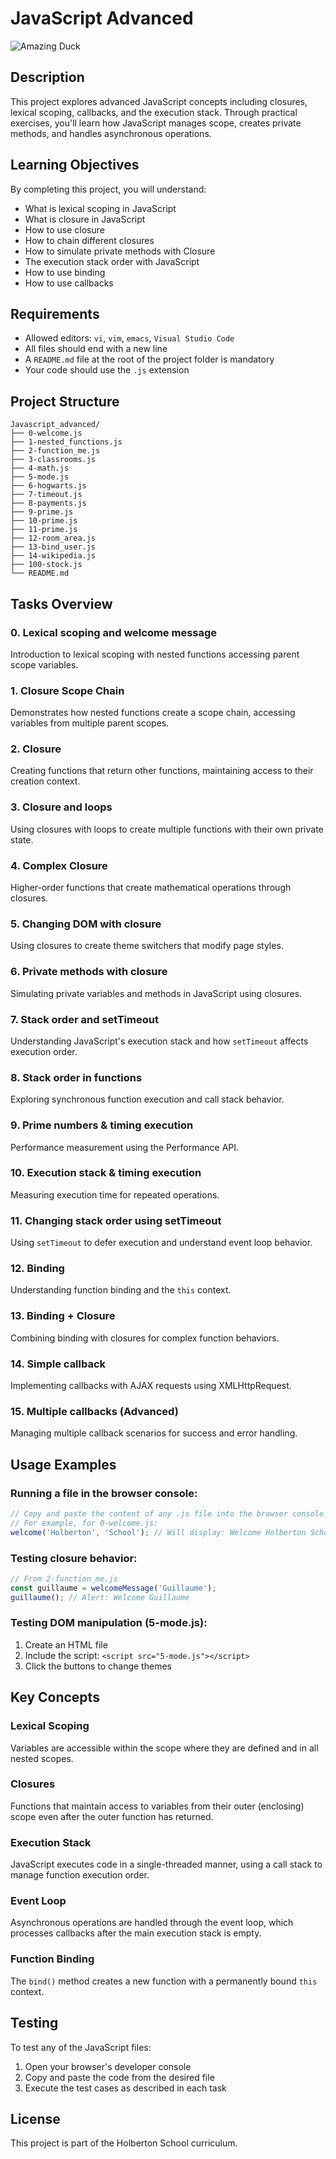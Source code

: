 # JavaScript Advanced

![Amazing Duck](amazing_duck2.png)

## Description
This project explores advanced JavaScript concepts including closures, lexical scoping, callbacks, and the execution stack. Through practical exercises, you'll learn how JavaScript manages scope, creates private methods, and handles asynchronous operations.

## Learning Objectives
By completing this project, you will understand:
- What is lexical scoping in JavaScript
- What is closure in JavaScript
- How to use closure
- How to chain different closures
- How to simulate private methods with Closure
- The execution stack order with JavaScript
- How to use binding
- How to use callbacks

## Requirements
- Allowed editors: `vi`, `vim`, `emacs`, `Visual Studio Code`
- All files should end with a new line
- A `README.md` file at the root of the project folder is mandatory
- Your code should use the `.js` extension

## Project Structure
```
Javascript_advanced/
├── 0-welcome.js
├── 1-nested_functions.js
├── 2-function_me.js
├── 3-classrooms.js
├── 4-math.js
├── 5-mode.js
├── 6-hogwarts.js
├── 7-timeout.js
├── 8-payments.js
├── 9-prime.js
├── 10-prime.js
├── 11-prime.js
├── 12-room_area.js
├── 13-bind_user.js
├── 14-wikipedia.js
├── 100-stock.js
└── README.md
```

## Tasks Overview

### 0. Lexical scoping and welcome message
Introduction to lexical scoping with nested functions accessing parent scope variables.

### 1. Closure Scope Chain
Demonstrates how nested functions create a scope chain, accessing variables from multiple parent scopes.

### 2. Closure
Creating functions that return other functions, maintaining access to their creation context.

### 3. Closure and loops
Using closures with loops to create multiple functions with their own private state.

### 4. Complex Closure
Higher-order functions that create mathematical operations through closures.

### 5. Changing DOM with closure
Using closures to create theme switchers that modify page styles.

### 6. Private methods with closure
Simulating private variables and methods in JavaScript using closures.

### 7. Stack order and setTimeout
Understanding JavaScript's execution stack and how `setTimeout` affects execution order.

### 8. Stack order in functions
Exploring synchronous function execution and call stack behavior.

### 9. Prime numbers & timing execution
Performance measurement using the Performance API.

### 10. Execution stack & timing execution
Measuring execution time for repeated operations.

### 11. Changing stack order using setTimeout
Using `setTimeout` to defer execution and understand event loop behavior.

### 12. Binding
Understanding function binding and the `this` context.

### 13. Binding + Closure
Combining binding with closures for complex function behaviors.

### 14. Simple callback
Implementing callbacks with AJAX requests using XMLHttpRequest.

### 15. Multiple callbacks (Advanced)
Managing multiple callback scenarios for success and error handling.

## Usage Examples

### Running a file in the browser console:
```javascript
// Copy and paste the content of any .js file into the browser console
// For example, for 0-welcome.js:
welcome('Holberton', 'School'); // Will display: Welcome Holberton School!
```

### Testing closure behavior:
```javascript
// From 2-function_me.js
const guillaume = welcomeMessage('Guillaume');
guillaume(); // Alert: Welcome Guillaume
```

### Testing DOM manipulation (5-mode.js):
1. Create an HTML file
2. Include the script: `<script src="5-mode.js"></script>`
3. Click the buttons to change themes

## Key Concepts

### Lexical Scoping
Variables are accessible within the scope where they are defined and in all nested scopes.

### Closures
Functions that maintain access to variables from their outer (enclosing) scope even after the outer function has returned.

### Execution Stack
JavaScript executes code in a single-threaded manner, using a call stack to manage function execution order.

### Event Loop
Asynchronous operations are handled through the event loop, which processes callbacks after the main execution stack is empty.

### Function Binding
The `bind()` method creates a new function with a permanently bound `this` context.

## Testing
To test any of the JavaScript files:
1. Open your browser's developer console
2. Copy and paste the code from the desired file
3. Execute the test cases as described in each task

## License
This project is part of the Holberton School curriculum.